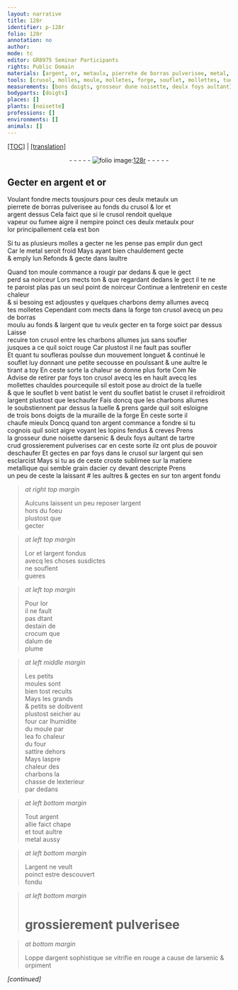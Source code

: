 ```yaml
---
layout: narrative
title: 128r
identifier: p-128r
folio: 128r
annotation: no
author:
mode: tc
editor: GR8975 Seminar Participants
rights: Public Domain
materials: [argent, or, metaulx, pierrete de borras pulverisee, metal, borras moulu, arsenic & deulx foys aultant de tartre crud grossierement pulverises, metallique, acier, argent fondu, or et largent fondus, estain, crocum, alum de plume, argent allie, argent sophistique, arsenic, orpiment]
tools: [crusol, molles, moule, molletes, forge, souflet, mollettes, tuelle, cruset, moules, four]
measurements: [bons doigts, grosseur dune noisette, deulx foys aultant]
bodyparts: [doigts]
places: []
plants: [noisette]
professions: []
environments: []
animals: []
---
```


 <p><a href="{{ site.baseurl }}/diplomatic/">[TOC]</a> | <a href="{{ site.baseurl }}/texts/p-128r_tl/" target="_blank">[translation]</a></p><div class="folio" align="center">- - - - - <a href="http://gallica.bnf.fr/ark:/12148/btv1b10500001g/f261.image" target="_blank"><img src="https://cu-mkp.github.io/2017-workshop-edition/assets/photo-icon.png" alt="folio image: " style="display:inline-block; margin-bottom:-3px;"/>128r</a> - - - - - </div>  
  

## Gecter en <span class="m">argent</span> et <span class="m">or</span>

 
 Voulant fondre mects tousjours pour ces deulx <span class="m">metaulx</span> un<br/> <span class="m">pierrete de borras pulverisee</span> au fonds du <span class="tl">crusol</span> & l<span class="m">or</span> et<br/> <span class="m">argent</span> dessus Cela faict que si le <span class="tl">crusol</span> rendoit quelque<br/> vapeur ou fumee aigre il nempire poinct ces deulx <span class="m">metaulx</span> pour<br/> l<span class="m">or</span> principallement cela est bon
 
 Si tu as plusieurs <span class="tl">molles</span> a gecter ne les pense pas emplir dun gect<br/> Car le <span class="m">metal</span> seroit froid Mays ayant bien chauldement gecte<br/> & emply lun Refonds & gecte dans laultre
 
 Quand ton <span class="tl">moule</span> commance a rougir par dedans <span class="del">& que le gect</span><br/> <span class="del">perd sa noirceur</span> <span class="del">Lors mects ton</span> & que regardant dedans <span class="add">le gect</span> il <span class="del">te</span> ne<br/> te paroist <span class="del">plas</span> <span class="add">pas un seul point</span> de noirceur Continue a lentretenir en ceste chaleur<br/> & si besoing est adjoustes y quelques charbons demy allumes avecq<br/> tes <span class="tl">molletes</span> Cependant <span class="del">com</span> mects <span class="add">dans la <span class="tl">forge</span></span> ton <span class="tl">crusol</span> avecq un peu de <span class="m">borras<br/> moulu</span> au fonds & l<span class="m">argent</span> que tu veulx gecter <span class="del">en ta <span class="tl">forge</span></span> <span class="add">soict par dessus</span> Laisse<br/> recuire ton <span class="tl">crusol</span> entre les charbons allumes <span class="del">jus</span> <span class="del">sans soufler</span><br/> jusques a ce quil soict rouge Car plustost il ne fault pas soufler<br/> Et quant tu soufleras poulsse dun mouvem<span class="exp">ent</span> longuet & continué le<br/> <span class="tl">souflet</span> luy donnant une petite secousse en poulssant & une aultre le<br/> tirant a toy En ceste sorte la chaleur se donne plus forte <span class="del">Com</span> <span class="del">Ne</span><br/> Advise de retirer par foys ton <span class="tl">crusol</span> <span class="del">avecq les</span> en hault avecq les<br/> <span class="tl">mollettes</span> chauldes pourcequ<span class="del">il</span><span class="add">e sil</span> estoit pose au droict de la <span class="tl">tuelle</span><br/> & que le <span class="del"><span class="tl">souflet</span> b</span> <span class="del"><span class="add">vent batist le</span></span> vent du <span class="tl">souflet</span> batist le <span class="tl">cruset</span> il refroidiroit<br/> l<span class="m">argent</span> plustost que leschaufer Fais doncq que les charbons allumes<br/> le soubstiennent par dessus la <span class="tl">tuelle</span> & prens garde quil soit esloigne<br/> de trois <span class="ms">bons <span class="bp">doigts</span></span> de la muraille de la <span class="tl">forge</span> En ceste sorte il<br/> chaufe mieulx Doncq quand ton <span class="m">argent</span> commance a fondre si tu<br/> cognois quil soict aigre voyant les lopins fendus & creves Prens<br/> la <span class="ms">grosseur dune <span class="pa">noisette</span></span> d<span class="m">arsenic & <span class="ms">deulx foys aultant</span> de tartre<br/> crud grossierem<span class="exp">ent</span> pulverises</span> car en ceste sorte ilz ont plus de pouvoir<br/> deschaufer Et gectes en par foys dans le <span class="tl">crusol</span> sur l<span class="m">argent</span> qui sen<br/> esclarcist Mays si tu as de ceste croste sublimee sur la matiere<br/> <span class="m">metallique</span> qui semble grain d<span class="m">acier</span> cy devant descripte Prens<br/> un peu de ceste la laissant <span class="add">#</span> les aultres & gectes en sur ton <span class="m">argent fondu</span> 
 
> *at right top margin*
> 
> 
>   Aulcuns laissent un peu reposer l<span class="m">argent</span><br/> hors du foeu<br/> plustost que<br/> gecter
 
> *at left top margin*
> 
> 
>   L<span class="m">or et largent fondus</span><br/> avecq les choses susdictes<br/> ne souflent<br/> gueres
 
> *at left top margin*
> 
> 
>   Pour l<span class="m">or</span><br/> il ne fault<br/> pas <span class="del">d</span>tant<br/> <span class="del">d<span class="m">estain</span></span> de<br/> <span class="m">crocum</span> que<br/> d<span class="m">alum de<br/> plume</span>
 
> *at left middle margin*
> 
> 
>   Les petits<br/> <span class="tl">moules</span> sont<br/> bien tost recuits<br/> Mays les grands<br/> & petits se doibvent<br/> plustost seicher au<br/> <span class="tl">four</span> car lhumidite<br/> du <span class="tl">moule</span> par<br/> l<span class="del">e</span>a <span class="del">fo</span> chaleur<br/> du <span class="tl">four</span><br/> sattire dehors<br/> Mays laspre<br/> chaleur des<br/> charbons la<br/> chasse de lexterieur<br/> par dedans
 
> *at left bottom margin*
> 
> 
>   Tout <span class="m">argent<br/> allie</span> faict chape<br/> et tout aultre<br/> <span class="m">metal</span> aussy
 
> *at left bottom margin*
> 
> 
>   L<span class="m">argent</span> ne veult<br/> poinct estre descouvert<br/> fondu
 
> *at left bottom margin*
> 
> 
>   # <span class="add">grossierem<span class="exp">ent</span> pulverisee</span>
 
> *at bottom margin*
> 
> 
>   Loppe d<span class="m">argent sophistique</span> se vitrifie en rouge a cause de l<span class="m">arsenic</span> & <span class="m">orpiment</span>
 
*[continued]*
 
 